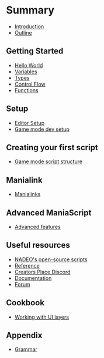 # Summary

* [Introduction](README.md)
* [Outline](chapter1.md)

## Getting Started

* [Hello World](hello-world.md)
* [Variables](content/syntax/variables.md)
* [Types](content/syntax/types.md)
* [Control Flow](content/syntax/control-flow.md)
* [Functions](content/syntax/functions.md)

## Setup

* [Editor Setup](editor-setup.md)
* [Game mode dev setup](gamemode-setup.md)
<!--
* Map editor setup
* ManiaApp setup
* Debugging
-->


## Creating your first script

* [Game mode script structure](game-mode-script-structure.md)
<!--
* Create your first SM game mode
* Create your first TM game mode
-->

## Manialink

* [Manialinks](manialinks.md)

## Advanced ManiaScript

* [Advanced features](advanced-features.md)

<!--
## Create a real mode

## Create a map editor plugin/maptype

* Create an editor plugin

## Create a maniaapp
-->

## Useful resources

* [NADEO's open-source scripts](https://github.com/maniaplanet/game-modes)
* [Reference](https://maniaplanet.github.io/maniascript-reference/annotated.html)
* [Creators Place Discord](https://discord.gg/cFtjfU7)
* [Documentation](https://doc.maniaplanet.com/)
* [Forum](https://forum.maniaplanet.com)

## Cookbook

* [Working with UI layers](content/cookbook/working-with-ui-layers.md)
<!--
* Modifying player's attributes
* Use CustomUI
* Capture landmarks
* Custom items / Drop item from player
* Actions
-->

## Appendix
* [Grammar](content/appendix/grammar.md)
